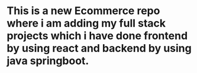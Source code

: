 # This is a new Ecommerce repo where i am adding my full stack projects which i have done frontend by using react and backend by using java springboot.
